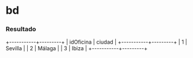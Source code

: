 # bd


### Resultado
+-----------+---------+
| idOficina | ciudad  |
+-----------+---------+
|         1 | Sevilla |
|         2 | Málaga  |
|         3 | Ibiza   |
+-----------+---------+


